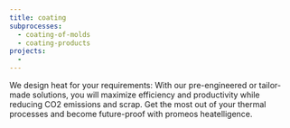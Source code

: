 ```yaml
---
title: coating
subprocesses:
  - coating-of-molds
  - coating-products
projects:
  - 
---
```


We design heat for your requirements: With our pre-engineered or tailor-made solutions, you will maximize efficiency and productivity while reducing CO2 emissions and scrap. Get the most out of your thermal processes and become future-proof with promeos heatelligence.

